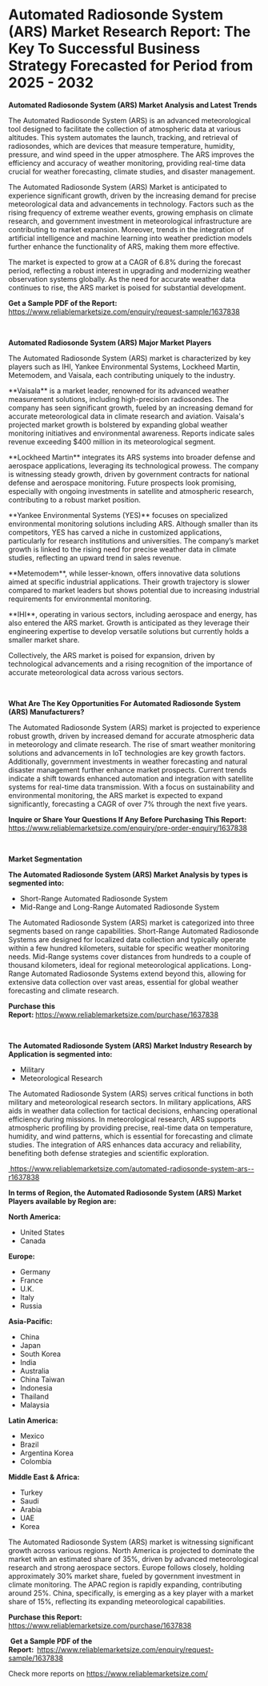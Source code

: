 <p><h1>Automated Radiosonde System (ARS) Market Research Report: The Key To Successful Business Strategy Forecasted for Period from 2025 - 2032</h1></p><p><strong>Automated Radiosonde System (ARS) Market Analysis and Latest Trends</strong></p>
<p><p>The Automated Radiosonde System (ARS) is an advanced meteorological tool designed to facilitate the collection of atmospheric data at various altitudes. This system automates the launch, tracking, and retrieval of radiosondes, which are devices that measure temperature, humidity, pressure, and wind speed in the upper atmosphere. The ARS improves the efficiency and accuracy of weather monitoring, providing real-time data crucial for weather forecasting, climate studies, and disaster management.</p><p>The Automated Radiosonde System (ARS) Market is anticipated to experience significant growth, driven by the increasing demand for precise meteorological data and advancements in technology. Factors such as the rising frequency of extreme weather events, growing emphasis on climate research, and government investment in meteorological infrastructure are contributing to market expansion. Moreover, trends in the integration of artificial intelligence and machine learning into weather prediction models further enhance the functionality of ARS, making them more effective.</p><p>The market is expected to grow at a CAGR of 6.8% during the forecast period, reflecting a robust interest in upgrading and modernizing weather observation systems globally. As the need for accurate weather data continues to rise, the ARS market is poised for substantial development.</p></p>
<p><strong>Get a Sample PDF of the Report:&nbsp;</strong> <a href="https://www.reliablemarketsize.com/enquiry/request-sample/1637838?utm_campaign=3166&utm_medium=2&utm_source=Github&utm_content=ia&utm_term=11042025&utm_id=automated-radiosonde-system-ars">https://www.reliablemarketsize.com/enquiry/request-sample/1637838</a></p>
<p>&nbsp;</p>
<p><strong>Automated Radiosonde System (ARS) Major Market Players</strong></p>
<p><p>The Automated Radiosonde System (ARS) market is characterized by key players such as IHI, Yankee Environmental Systems, Lockheed Martin, Metemodem, and Vaisala, each contributing uniquely to the industry. </p><p>**Vaisala** is a market leader, renowned for its advanced weather measurement solutions, including high-precision radiosondes. The company has seen significant growth, fueled by an increasing demand for accurate meteorological data in climate research and aviation. Vaisala's projected market growth is bolstered by expanding global weather monitoring initiatives and environmental awareness. Reports indicate sales revenue exceeding $400 million in its meteorological segment.</p><p>**Lockheed Martin** integrates its ARS systems into broader defense and aerospace applications, leveraging its technological prowess. The company is witnessing steady growth, driven by government contracts for national defense and aerospace monitoring. Future prospects look promising, especially with ongoing investments in satellite and atmospheric research, contributing to a robust market position.</p><p>**Yankee Environmental Systems (YES)** focuses on specialized environmental monitoring solutions including ARS. Although smaller than its competitors, YES has carved a niche in customized applications, particularly for research institutions and universities. The company’s market growth is linked to the rising need for precise weather data in climate studies, reflecting an upward trend in sales revenue.</p><p>**Metemodem**, while lesser-known, offers innovative data solutions aimed at specific industrial applications. Their growth trajectory is slower compared to market leaders but shows potential due to increasing industrial requirements for environmental monitoring.</p><p>**IHI**, operating in various sectors, including aerospace and energy, has also entered the ARS market. Growth is anticipated as they leverage their engineering expertise to develop versatile solutions but currently holds a smaller market share.</p><p>Collectively, the ARS market is poised for expansion, driven by technological advancements and a rising recognition of the importance of accurate meteorological data across various sectors.</p></p>
<p>&nbsp;</p>
<p><strong>What Are The Key Opportunities For Automated Radiosonde System (ARS) Manufacturers?</strong></p>
<p><p>The Automated Radiosonde System (ARS) market is projected to experience robust growth, driven by increased demand for accurate atmospheric data in meteorology and climate research. The rise of smart weather monitoring solutions and advancements in IoT technologies are key growth factors. Additionally, government investments in weather forecasting and natural disaster management further enhance market prospects. Current trends indicate a shift towards enhanced automation and integration with satellite systems for real-time data transmission. With a focus on sustainability and environmental monitoring, the ARS market is expected to expand significantly, forecasting a CAGR of over 7% through the next five years.</p></p>
<p><strong>Inquire or Share Your Questions If Any Before Purchasing This Report:</strong> <a href="https://www.reliablemarketsize.com/enquiry/pre-order-enquiry/1637838?utm_campaign=3166&utm_medium=2&utm_source=Github&utm_content=ia&utm_term=11042025&utm_id=automated-radiosonde-system-ars">https://www.reliablemarketsize.com/enquiry/pre-order-enquiry/1637838</a></p>
<p>&nbsp;</p>
<p><strong>Market Segmentation</strong></p>
<p><strong>The Automated Radiosonde System (ARS) Market Analysis by types is segmented into:</strong></p>
<p><ul><li>Short-Range Automated Radiosonde System</li><li>Mid-Range and Long-Range Automated Radiosonde System</li></ul></p>
<p><p>The Automated Radiosonde System (ARS) market is categorized into three segments based on range capabilities. Short-Range Automated Radiosonde Systems are designed for localized data collection and typically operate within a few hundred kilometers, suitable for specific weather monitoring needs. Mid-Range systems cover distances from hundreds to a couple of thousand kilometers, ideal for regional meteorological applications. Long-Range Automated Radiosonde Systems extend beyond this, allowing for extensive data collection over vast areas, essential for global weather forecasting and climate research.</p></p>
<p><strong>Purchase this Report:&nbsp;</strong><a href="https://www.reliablemarketsize.com/purchase/1637838?utm_campaign=3166&utm_medium=2&utm_source=Github&utm_content=ia&utm_term=11042025&utm_id=automated-radiosonde-system-ars">https://www.reliablemarketsize.com/purchase/1637838</a></p>
<p>&nbsp;</p>
<p><strong>The Automated Radiosonde System (ARS) Market Industry Research by Application is segmented into:</strong></p>
<p><ul><li>Military</li><li>Meteorological Research</li></ul></p>
<p><p>The Automated Radiosonde System (ARS) serves critical functions in both military and meteorological research sectors. In military applications, ARS aids in weather data collection for tactical decisions, enhancing operational efficiency during missions. In meteorological research, ARS supports atmospheric profiling by providing precise, real-time data on temperature, humidity, and wind patterns, which is essential for forecasting and climate studies. The integration of ARS enhances data accuracy and reliability, benefiting both defense strategies and scientific exploration.</p></p>
<p><a href="https://www.reliablemarketsize.com/automated-radiosonde-system-ars--r1637838?utm_campaign=3166&utm_medium=2&utm_source=Github&utm_content=ia&utm_term=11042025&utm_id=automated-radiosonde-system-ars">&nbsp;https://www.reliablemarketsize.com/automated-radiosonde-system-ars--r1637838</a></p>
<p><strong>In terms of Region, the Automated Radiosonde System (ARS) Market Players available by Region are:</strong></p>
<p>
    <p> <strong> North America: </strong>
        <ul>
            <li>United States</li>
            <li>Canada</li>
        </ul>
        </p> 
    <p> <strong> Europe: </strong>
        <ul>
            <li>Germany</li>
            <li>France</li>
            <li>U.K.</li>
            <li>Italy</li>
            <li>Russia</li>
        </ul>
        </p> 
    <p> <strong> Asia-Pacific: </strong>
        <ul>
            <li>China</li>
            <li>Japan</li>
            <li>South Korea</li>
            <li>India</li>
            <li>Australia</li>
            <li>China Taiwan</li>
            <li>Indonesia</li>
            <li>Thailand</li>
            <li>Malaysia</li>
        </ul>
        </p> 
    <p> <strong> Latin America: </strong>
        <ul>
            <li>Mexico</li>
            <li>Brazil</li>
            <li>Argentina Korea</li>
            <li>Colombia</li>
        </ul>
        </p> 
    <p> <strong> Middle East & Africa: </strong>
        <ul>
            <li>Turkey</li>
            <li>Saudi</li>
            <li>Arabia</li>
            <li>UAE</li>
            <li>Korea</li>
        </ul>
    </p>
    </p>
<p><p>The Automated Radiosonde System (ARS) market is witnessing significant growth across various regions. North America is projected to dominate the market with an estimated share of 35%, driven by advanced meteorological research and strong aerospace sectors. Europe follows closely, holding approximately 30% market share, fueled by government investment in climate monitoring. The APAC region is rapidly expanding, contributing around 25%. China, specifically, is emerging as a key player with a market share of 15%, reflecting its expanding meteorological capabilities.</p></p>
<p><strong>Purchase this Report: </strong><a href="https://www.reliablemarketsize.com/purchase/1637838?utm_campaign=3166&utm_medium=2&utm_source=Github&utm_content=ia&utm_term=11042025&utm_id=automated-radiosonde-system-ars">https://www.reliablemarketsize.com/purchase/1637838</a></p>
<p>&nbsp;<strong>Get a Sample PDF of the Report:&nbsp;&nbsp;</strong><a href="https://www.reliablemarketsize.com/enquiry/request-sample/1637838?utm_campaign=3166&utm_medium=2&utm_source=Github&utm_content=ia&utm_term=11042025&utm_id=automated-radiosonde-system-ars">https://www.reliablemarketsize.com/enquiry/request-sample/1637838</a></p>
<p><strong></strong></p>
<p>Check more reports on <a href="https://www.reliablemarketsize.com/?utm_campaign=3166&utm_medium=2&utm_source=Github&utm_content=ia&utm_term=11042025&utm_id=automated-radiosonde-system-ars">https://www.reliablemarketsize.com/</a></p>
